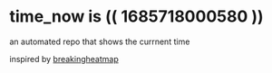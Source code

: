 # time_now is (( 1685718000580 ))

an automated repo that shows the currnent time

inspired by [breakingheatmap](https://github.com/breakingheatmap/breakingheatmap)